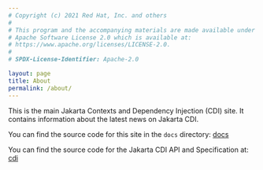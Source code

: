 ```yaml
---
# Copyright (c) 2021 Red Hat, Inc. and others
#
# This program and the accompanying materials are made available under the
# Apache Software License 2.0 which is available at:
# https://www.apache.org/licenses/LICENSE-2.0.
#
# SPDX-License-Identifier: Apache-2.0

layout: page
title: About
permalink: /about/
---
```


This is the main Jakarta Contexts and Dependency Injection (CDI) site. It contains information about the latest news on Jakarta CDI. 

You can find the source code for this site in the `docs` directory: [docs](https://github.com/jakartaee/cdi/tree/main/docs)

You can find the source code for the Jakarta CDI API and Specification at: [cdi](https://github.com/jakartaee/cdi/)
